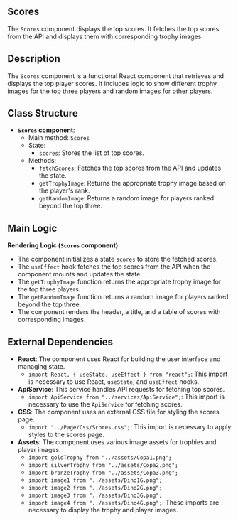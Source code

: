 ## Scores

The `Scores` component displays the top scores. It fetches the top scores from the API and displays them with corresponding trophy images.

## Description

The `Scores` component is a functional React component that retrieves and displays the top player scores. It includes logic to show different trophy images for the top three players and random images for other players.

## Class Structure

- **`Scores` component**:
  - Main method: `Scores`
  - State:
    - `scores`: Stores the list of top scores.
  - Methods:
    - `fetchScores`: Fetches the top scores from the API and updates the state.
    - `getTrophyImage`: Returns the appropriate trophy image based on the player's rank.
    - `getRandomImage`: Returns a random image for players ranked beyond the top three.

## Main Logic

**Rendering Logic (`Scores` component)**:
  - The component initializes a state `scores` to store the fetched scores.
  - The `useEffect` hook fetches the top scores from the API when the component mounts and updates the state.
  - The `getTrophyImage` function returns the appropriate trophy image for the top three players.
  - The `getRandomImage` function returns a random image for players ranked beyond the top three.
  - The component renders the header, a title, and a table of scores with corresponding images.

## External Dependencies

- **React**: The component uses React for building the user interface and managing state.
  - `import React, { useState, useEffect } from "react";`: This import is necessary to use React, `useState`, and `useEffect` hooks.
- **ApiService**: This service handles API requests for fetching top scores.
  - `import ApiService from "../services/ApiService";`: This import is necessary to use the `ApiService` for fetching scores.
- **CSS**: The component uses an external CSS file for styling the scores page.
  - `import "../Page/Css/Scores.css";`: This import is necessary to apply styles to the scores page.
- **Assets**: The component uses various image assets for trophies and player images.
  - `import goldTrophy from "../assets/Copa1.png";`
  - `import silverTrophy from "../assets/Copa2.png";`
  - `import bronzeTrophy from "../assets/Copa3.png";`
  - `import image1 from "../assets/Dino1G.png";`
  - `import image2 from "../assets/Dino2G.png";`
  - `import image3 from "../assets/Dino3G.png";`
  - `import image4 from "../assets/Dino4G.png";`: These imports are necessary to display the trophy and player images.
